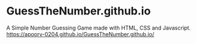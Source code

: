 # GuessTheNumber.github.io
A Simple Number Guessing Game made with HTML, CSS and Javascript.
 https://apoorv-0204.github.io/GuessTheNumber.github.io/
